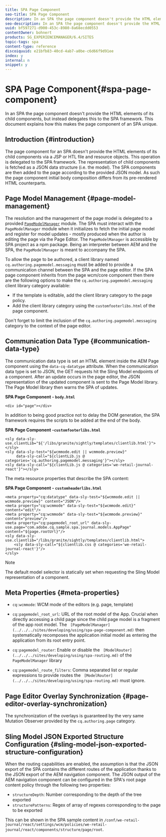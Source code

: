 ```yaml
---
title: SPA Page Component
seo-title: SPA Page Component
description: In an SPA the page component doesn't provide the HTML elements of its child components, but instead delegates this to the SPA framework. This document explains how this makes the page component of an SPA unique.
seo-description: In an SPA the page component doesn't provide the HTML elements of its child components, but instead delegates this to the SPA framework. This document explains how this makes the page component of an SPA unique.
uuid: bf597271-d900-453c-8980-8a68ecdd0553
contentOwner: bohnert
products: SG_EXPERIENCEMANAGER/6.4/SITES
topic-tags: spa
content-type: reference
discoiquuid: e21bfb83-40cd-4ab7-a0be-c6d66f9d91ee
index: y
internal: n
snippet: y
---
```


# SPA Page Component{#spa-page-component}

In an SPA the page component doesn't provide the HTML elements of its child components, but instead delegates this to the SPA framework. This document explains how this makes the page component of an SPA unique.

## Introduction {#introduction}

The page component for an SPA doesn't provide the HTML elements of its child components via a JSP or HTL file and resource objects. This operation is delegated to the SPA framework. The representation of child components is fetched as a JSON data structure (i.e. the model). The SPA components are then added to the page according to the provided JSON model. As such the page component initial body composition differs from its pre-rendered HTML counterparts.

## Page Model Management {#page-model-management}

The resolution and the management of the page model is delegated to a provided [ `PageModelManager`](../../../sites/developing/using/spa-blueprint.md#main-pars-header-249430796) module. The SPA must interact with the `PageModelManager` module when it initializes to fetch the initial page model and register for model updates - mostly produced when the author is editing the page via the Page Editor. The `PageModelManager` is accessible by SPA project as a npm package. Being an interpreter between AEM and the SPA, the `PageModelManager` is meant to accompany the SPA.

To allow the page to be authored, a client library named `cq.authoring.pagemodel.messaging` must be added to provide a communication channel between the SPA and the page editor. If the SPA page component inherits from the page wcm/core component then there are the following options to make the `cq.authoring.pagemodel.messaging` client library category available:

* If the template is editable, add the client library category to the page policy.
* Add the client library category using the `customfooterlibs.html` of the page component.

Don't forget to limit the inclusion of the `cq.authoring.pagemodel.messaging` category to the context of the page editor.

## Communication Data Type {#communication-data-type}

The communication data type is set an HTML element inside the AEM Page component using the `data-cq-datatype` attribute. When the communication data type is set to JSON, the GET requests hit the Sling Model endpoints of a component. After an update occurs in the page editor, the JSON representation of the updated component is sent to the Page Model library. The Page Model library then warns the SPA of updates.

**SPA Page Component - `body.html`**

```
<div id="page"></div>
```

In addition to being good practice not to delay the DOM generation, the SPA framework requires the scripts to be added at the end of the body.

**SPA Page Component -`customfooterlibs.html`**

```
<sly data-sly-use.clientLib="${'/libs/granite/sightly/templates/clientlib.html'}"></sly>
<sly data-sly-test="${wcmmode.edit || wcmmode.preview}"
     data-sly-call="${clientLib.js @ categories='cq.authoring.pagemodel.messaging'}"></sly>
<sly data-sly-call="${clientLib.js @ categories='we-retail-journal-react'}"></sly>
```

The meta resource properties that describe the SPA content:

**SPA Page Component - `customheaderlibs.html`**

```
<meta property="cq:datatype" data-sly-test="${wcmmode.edit || wcmmode.preview}" content="JSON"/>
<meta property="cq:wcmmode" data-sly-test="${wcmmode.edit}" content="edit"/>
<meta property="cq:wcmmode" data-sly-test="${wcmmode.preview}" content="preview"/>
<meta property="cq:pagemodel_root_url" data-sly-use.page="com.adobe.cq.sample.spa.journal.models.AppPage" content="${page.rootUrl}"/>
<sly data-sly-use.clientlib="/libs/granite/sightly/templates/clientlib.html">
    <sly data-sly-call="${clientlib.css @ categories='we-retail-journal-react'}"/>
</sly>
```

>[!NOTE]
>
>The default model selector is statically set when requesting the Sling Model representation of a component.

## Meta Properties {#meta-properties}

* `cq:wcmmode`: WCM mode of the editors (e.g. page, template)
* `cq:pagemodel_root_url`: URL of the root model of the App. Crucial when directly accessing a child page since the child page model is a fragment of the app root model. The ` [PageModelManager](../../../sites/developing/using/spa-page-component.md)` then systematically recomposes the application initial model as entering the application from its root entry point.

* `cq:pagemodel_router`: Enable or disable the ` [ModelRouter](../../../sites/developing/using/spa-routing.md)` of the `PageModelManager` library

* `cq:pagemodel_route_filters`: Comma separated list or regular expressions to provide routes the ` [ModelRouter](../../../sites/developing/using/spa-routing.md)` must ignore.

## Page Editor Overlay Synchronization {#page-editor-overlay-synchronization}

The synchronization of the overlays is guaranteed by the very same Mutation Observer provided by the `cq.authoring.page` category.

## Sling Model JSON Exported Structure Configuration {#sling-model-json-exported-structure-configuration}

When the routing capabilities are enabled, the assumption is that the JSON export of the SPA contains the different routes of the application thanks to the JSON export of the AEM navigation component. The JSON output of the AEM navigation component can be configured in the SPA's root page content policy through the following two properties:

* `structureDepth`: Number corresponding to the depth of the tree exported
* `structurePatterns`: Regex of array of regexes corresponding to the page to be exported

This can be shown in the SPA sample content in `/conf/we-retail-journal/react/settings/wcm/policies/we-retail-journal/react/components/structure/page/root`.
